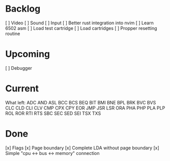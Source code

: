 # Backlog
[ ] Video
[ ] Sound
[ ] Input
[ ] Better rust integration into nvim
[ ] Learn 6502 asm
[ ] Load test cartridge
[ ] Load cartridges
[ ] Propper resetting routine

# Upcoming
[ ] Debugger

# Current

What left:
ADC
AND
ASL
BCC
BCS
BEQ
BIT
BMI
BNE
BPL
BRK
BVC
BVS
CLC
CLD
CLI
CLV
CMP
CPX
CPY
EOR
JMP
JSR
LSR
ORA
PHA
PHP
PLA
PLP
ROL
ROR
RTI
RTS
SBC
SEC
SED
SEI
TSX
TXS

# Done
[x] Flags
[x] Page boundary
[x] Complete LDA without page boundary
[x] Simple "cpu <-> bus <-> memory" connection
